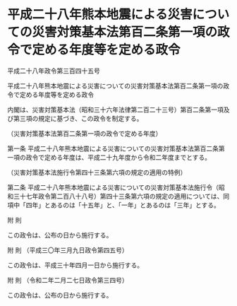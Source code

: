# 平成二十八年熊本地震による災害についての災害対策基本法第百二条第一項の政令で定める年度等を定める政令

平成二十八年政令第三百四十五号

平成二十八年熊本地震による災害についての災害対策基本法第百二条第一項の政令で定める年度等を定める政令

内閣は、災害対策基本法（昭和三十六年法律第二百二十三号）第百二条第一項及び第三項の規定に基づき、この政令を制定する。

（災害対策基本法第百二条第一項の政令で定める年度）

第一条 平成二十八年熊本地震による災害についての災害対策基本法第百二条第一項の政令で定める年度は、平成二十九年度から令和二年度までとする。

（災害対策基本法施行令第四十三条第六項の規定の適用の特例）

第二条 平成二十八年熊本地震による災害についての災害対策基本法施行令（昭和三十七年政令第二百八十八号）第四十三条第六項の規定の適用については、同項中「四年」とあるのは「十五年」と、「一年」とあるのは「三年」とする。

附 則

この政令は、公布の日から施行する。

附 則 （平成三〇年三月九日政令第四五号）

この政令は、平成三十年四月一日から施行する。

附 則 （令和二年二月二七日政令第三四号）

この政令は、公布の日から施行する。
